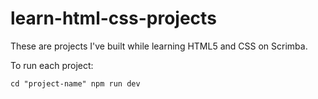# learn-html-css-projects
These are projects I've built while learning HTML5 and CSS on Scrimba.

To run each project:

  `cd "project-name"
  npm run dev
  `

